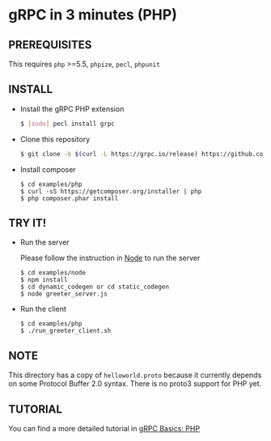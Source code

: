 gRPC in 3 minutes (PHP)
===========================

PREREQUISITES
-------------

This requires `php` >=5.5, `phpize`, `pecl`, `phpunit`

INSTALL
-------
 - Install the gRPC PHP extension

   ```sh
   $ [sudo] pecl install grpc
   ```

 - Clone this repository

   ```sh
   $ git clone -b $(curl -L https://grpc.io/release) https://github.com/grpc/grpc
   ```

 - Install composer

   ```
   $ cd examples/php
   $ curl -sS https://getcomposer.org/installer | php
   $ php composer.phar install
   ```

TRY IT!
-------

 - Run the server

   Please follow the instruction in [Node][] to run the server
   ```
   $ cd examples/node
   $ npm install
   $ cd dynamic_codegen or cd static_codegen
   $ node greeter_server.js
   ```

 - Run the client

   ```
   $ cd examples/php
   $ ./run_greeter_client.sh
   ```

NOTE
----

This directory has a copy of `helloworld.proto` because it currently depends on
some Protocol Buffer 2.0 syntax. There is no proto3 support for PHP yet.

TUTORIAL
--------

You can find a more detailed tutorial in [gRPC Basics: PHP][]

[Node]:https://github.com/grpc/grpc/tree/master/examples/node
[gRPC Basics: PHP]:https://grpc.io/docs/tutorials/basic/php.html
